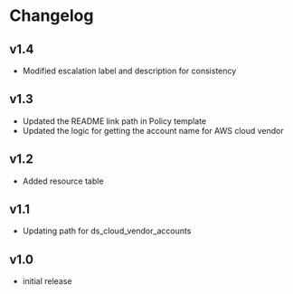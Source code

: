 # Changelog

## v1.4

- Modified escalation label and description for consistency

## v1.3

- Updated the README link path in Policy template
- Updated the logic for getting the account name for AWS cloud vendor

## v1.2

- Added resource table

## v1.1

- Updating path for ds_cloud_vendor_accounts

## v1.0

- initial release
